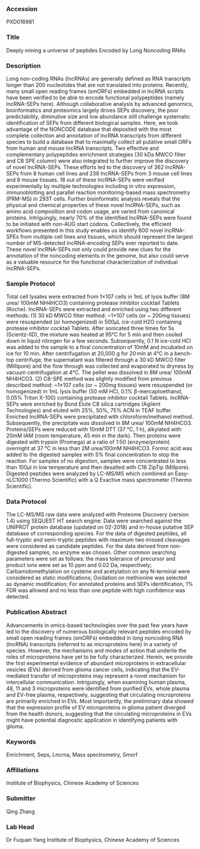 ### Accession
PXD016981

### Title
Deeply mining a universe of peptides Encoded by Long Noncoding RNAs

### Description
Long non-coding RNAs (lncRNAs) are generally defined as RNA transcripts longer than 200 nucleotides that are not translated into proteins. Recently, many small open reading frames (smORFs) embedded in lncRNA scripts have been verified to be able to encode functional polypeptides (namely lncRNA-SEPs here). Although collaborative analysis by advanced genomics, bioinformatics and proteomics largely drives SEPs discovery, the poor predictability, diminutive size and low abundance still challenge systematic identification of SEPs from different biological samples. Here, we took advantage of the NONCODE database that deposited with the most complete collection and annotation of lncRNA transcripts from different species to build a database that to maximally collect all putative small ORFs from human and mouse lncRNA transcripts. Two effective and complementary polypeptides enrichment strategies (30 kDa MWCO filter and C8 SPE column) were also integrated to further improve the discovery of novel lncRNA-SEPs. These efforts led to the discovery of 362 lncRNA-SEPs from 8 human cell lines and 238 lncRNA-SEPs from 3 mouse cell lines and 8 mouse tissues. 18 out of these lncRNA-SEPs were verified experimentally by multiple technologies including in vitro expression, immunoblotting and parallel reaction monitoring-based mass spectrometry (PRM-MS) in 293T cells. Further bioinformatic analysis reveals that the physical and chemical properties of these novel lncRNA-SEPs, such as amino acid composition and codon usage, are varied from canonical proteins. Intriguingly, nearly 70% of the identified lncRNA-SEPs were found to be initiated with non-AUG start codons. Collectively, the efficient workflows presented in this study enables us identify 600 novel lncRNA-SPEs from multiple cell lines and tissues, which should represent the largest number of MS-detected lncRNA-encoding SEPs ever reported to date. These novel lncRNA-SEPs not only could provide new clues for the annotation of the noncoding elements in the genome, but also could serve as a valuable resource for the functional characterization of individual lncRNA-SEPs.

### Sample Protocol
Total cell lysates were extracted from 1×107 cells in 1mL of lysis buffer (8M urea/ 100mM NH4HCO3) containing protease inhibitor cocktail Tablets (Roche). lncRNA-SEPs were extracted and enriched using two different methods: (1) 30 kD MWCO filter method: ~1×107 cells (or ~ 200mg tissues) were resuspended (or homogenized) in 500µL ice-cold H2O containing protease inhibitor cocktail Tablets. After sonicated three times for 5s (Scientz-ⅡD), the mixture was heated at 95℃ for 5 min and then cooled down in liquid nitrogen for a few seconds. Subsequently, 0.1 N ice-cold HCl was added to the sample to a final concentration of 10mM and incubated on ice for 10 min. After centrifugation at 20,000 g for 20 min at 4℃ in a bench-top centrifuge, the supernatant was filtered through a 30 kD MWCO filter (Millipore) and the flow through was collected and evaporated to dryness by vacuum centrifugation at 4℃. The pellet was dissolved in 8M urea/ 100mM NH4HCO3. (2) C8-SPE method was slightly modified from previous described method: ~1×107 cells (or ~ 200mg tissues) were resuspended (or homogenized) in 1mL lysis buffer (50 mM HCl, 0.1% β-mercaptoethanol, 0.05% Triton X-100) containing protease inhibitor cocktail Tablets. lncRNA-SEPs were enriched by Bond Elute C8 silica cartridges (Agilent Technologies) and eluted with 25%, 50%, 75% ACN in TEAF buffer. Enriched lncRNA-SEPs were precipitated with chloroform/methanol method. Subsequently, the precipitate was dissolved in 8M urea/ 100mM NH4HCO3. Proteins/SEPs were reduced with 10mM DTT (37 ℃, 1 h), alkylated with 20mM IAM (room temperature, 45 min in the dark). Then proteins were digested with trypsin (Promega) at a ratio of 1:50 (enzyme/protein) overnight at 37 ℃ in less than 2M urea/100mM NH4HCO3. Formic acid was added to the digested samples with 5% final concentration to stop the reaction. For samples of no digestion, samples were concentrated to less than 100µl in low temperature and then desalted with C18 ZipTip (Millpore). Digested peptides were analyzed by LC-MS/MS which combined an Easy-nLC1000 (Thermo Scientific) with a Q Exactive mass spectrometer (Thermo Scientific).

### Data Protocol
The LC-MS/MS raw data were analyzed with Proteome Discovery (version 1.4) using SEQUEST HT search engine. Data were searched against the UNIPROT protein database (updated on 02-2018) and in-house putative SEP database of corresponding species. For the data of digested peptides, all full-tryptic and semi-tryptic peptides with maximum two missed cleavages were considered as candidate peptides. For the data derived from non-digested samples, no enzyme was chosen. Other common searching parameters were set as follows: the mass tolerance of precursor and product ions were set as 10 ppm and 0.02 Da, respectively; Carbamidomethylation on cysteine and acetylation on any N-terminal were considered as static modifications; Oxidation on methionine was selected as dynamic modification; For annotated proteins and SEPs identification, 1% FDR was allowed and no less than one peptide with high confidence was detected.

### Publication Abstract
Advancements in omics-based technologies over the past few years have led to the discovery of numerous biologically relevant peptides encoded by small open reading frames (smORFs) embedded in long noncoding RNA (lncRNA) transcripts (referred to as microproteins here) in a variety of species. However, the mechanisms and modes of action that underlie the roles of microproteins have yet to be fully characterized. Herein, we provide the first experimental evidence of abundant microproteins in extracellular vesicles (EVs) derived from glioma cancer cells, indicating that the EV-mediated transfer of microproteins may represent a novel mechanism for intercellular communication. Intriguingly, when examining human plasma, 48, 11 and 3 microproteins were identified from purified EVs, whole plasma and EV-free plasma, respectively, suggesting that circulating microproteins are primarily enriched in EVs. Most importantly, the preliminary data showed that the expression profile of EV microproteins in glioma patient diverged from the health donors, suggesting that the circulating microproteins in EVs might have potential diagnostic application in identifying patients with glioma.

### Keywords
Enrichment, Seps, Lncrna, Mass spectrometry, Smorf

### Affiliations
Institute of Biophysics, Chinese Academy of Sciences

### Submitter
Qing Zhang

### Lab Head
Dr Fuquan Yang
Institute of Biophysics, Chinese Academy of Sciences


